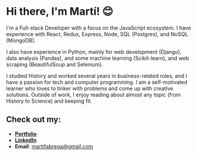 # Hi there, I'm Martí! 😊

I'm a Full-stack Developer with a focus on the JavaScript ecosystem. I have experience with React, Redux, Express, Node, SQL (Postgres), and NoSQL (MongoDB).

I also have experience in Python, mainly for web development (Django), data analysis (Pandas), and some machine learning (Scikit-learn), and web scraping (BeautifulSoup and Selenium).

I studied History and worked several years in business-related roles, and I have a passion for tech and computer programming. I am a self-motivated learner who loves to tinker with problems and come up with creative solutions. Outside of work, I enjoy reading about almost any topic (from History to Science) and keeping fit.

## Check out my:
- **[Portfolio](https://martifapa.github.io/)**
- **[LinkedIn](https://www.linkedin.com/in/martifabrega/)**
- **Email**: martifabrega@gmail.com
